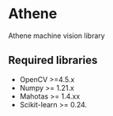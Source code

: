 # Athene
Athene machine vision library

## Required libraries

 - OpenCV >=4.5.x
 - Numpy >= 1.21.x
 - Mahotas >= 1.4.xx
 - Scikit-learn >= 0.24.
